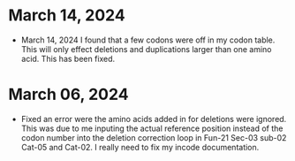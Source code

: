# March 14, 2024

- March 14, 2024 I found that a few codons were off in my
  codon table. This will only effect deletions and
  duplications larger than one amino acid. This has
  been fixed.

# March 06, 2024

- Fixed an error were the amino acids added in for 
  deletions were ignored. This was due to me inputing
  the actual reference position instead of the codon
  number into the deletion correction loop in Fun-21
  Sec-03 sub-02 Cat-05 and Cat-02. I really need to
  fix my incode documentation.

